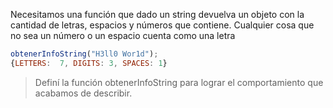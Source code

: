 Necesitamos una función que dado un string devuelva un objeto con la cantidad de letras, espacios y números que contiene. Cualquier cosa que no sea un número o un espacio cuenta como una letra

```javascript
obtenerInfoString("H3ll0 Wor1d");
{LETTERS:  7, DIGITS: 3, SPACES: 1}
```
> Definí la función obtenerInfoString para lograr el comportamiento que acabamos de describir.